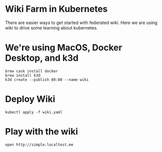 # Wiki Farm in Kubernetes

There are easier ways to get started with federated wiki. Here we are
using wiki to drive some learning about kubernetes.

# We're using MacOS, Docker Desktop, and k3d

    brew cask install docker
    brew install k3d
    k3d create --publish 80:80 --name wiki

# Deploy Wiki

    kubectl apply -f wiki.yaml

# Play with the wiki

    open http://simple.localtest.me
